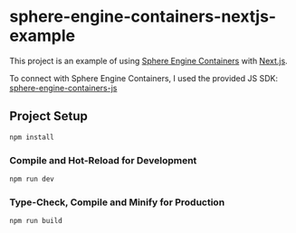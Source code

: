 # sphere-engine-containers-nextjs-example

This project is an example of using [Sphere Engine Containers](https://sphere-engine.com/containers)
with [Next.js](https://nextjs.org/).

To connect with Sphere Engine Containers, I used the provided JS SDK: [sphere-engine-containers-js](https://docs.sphere-engine.com/containers/workspace/integration)

## Project Setup

```sh
npm install
```

### Compile and Hot-Reload for Development

```sh
npm run dev
```

### Type-Check, Compile and Minify for Production

```sh
npm run build
```
